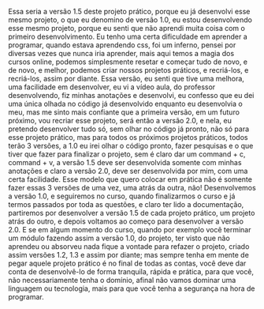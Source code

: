 Essa seria a versão 1.5 deste projeto prático, porque eu já desenvolvi esse mesmo projeto, o que eu denomino de versão 1.0, eu estou desenvolvendo esse mesmo projeto, porque eu senti que não aprendi muita coisa com o primeiro desenvolvimento. Eu tenho uma certa dificuldade em aprender a programar, quando estava aprendendo css, foi um inferno, pensei por diversas vezes que nunca iria aprender, mais aqui temos a magia dos cursos online, podemos simplesmente resetar e começar tudo de novo, e de novo, e melhor, podemos criar nossos projetos práticos, e recriá-los, e recriá-los, assim por diante. Essa versão, eu senti que tive uma melhora, uma facilidade em desenvolver, eu vi a vídeo aula, do professor desenvolvendo, fiz minhas anotações e desenvolvi, eu confesso que eu dei uma única olhada no código já desenvolvido enquanto eu desenvolvia o meu, mas me sinto mais confiante que a primeira versão, em um futuro próximo, vou recriar esse projeto, será então a versão 2.0, e nela, eu pretendo desenvolver tudo só, sem olhar no código já pronto, não só para esse projeto prático, mas para todos os próximos projetos práticos, todos terão 3 versões, a 1.0 eu irei olhar o código pronto, fazer pesquisas e o que tiver que fazer para finalizar o projeto, sem é claro dar um command + c, command + v, a versão 1.5 deve ser desenvolvida somente com minhas anotações e claro a versão 2.0, deve ser desenvolvida por mim, com uma certa facilidade. Esse modelo que quero colocar em prática não é somente fazer essas 3 versões de uma vez, uma atrás da outra, não! Desenvolvemos a versão 1.0, e seguiremos no curso, quando finalizarmos o curso e já termos passados por toda as questões, e claro ter lido a documentação, partiremos por desenvolver a versão 1.5 de cada projeto prático, um projeto atrás do outro, e depois voltamos ao começo para desenvolver a versão 2.0. E se em algum momento do curso, quando por exemplo você terminar um módulo fazendo assim a versão 1.0, do projeto, ter visto que não aprendeu ou absorveu nada fique a vontade para refazer o projeto, criado assim versões 1.2, 1.3 e assim por diante; mas sempre tenha em mente de pegar aquele projeto prático é no final de todas as contas, você deve dar conta de desenvolvê-lo de forma tranquila, rápida e prática, para que você, não necessariamente tenha o domínio, afinal não vamos dominar uma linguagem ou tecnologia, mais para que você tenha a segurança na hora de programar. 
